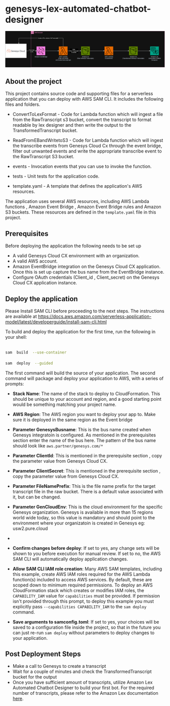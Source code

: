 
# genesys-lex-automated-chatbot-designer


![Architecture Diagram](/Genesys-EventBridge-Lexdesigner.jpg)


## About the project

This project contains source code and supporting files for a serverless application that you can deploy with AWS SAM CLI. It includes the following files and folders.

  

- ConvertToLexFormat - Code for Lambda function which will ingest a file from the RawTranscript s3 bucket, convert the transcript to format readable by lex designer and then write the output to the TransformedTranscript bucket.
- ReadFromEBandWritetoS3  - Code for Lambda function which will ingest the transcribe events from Genesys Cloud Cx through the event bridge, filter out unwanted events and write the appropriate transcribe event to the RawTranscript S3 bucket.

- events - Invocation events that you can use to invoke the function.

- tests - Unit tests for the application code.

- template.yaml - A template that defines the application's AWS resources. 

  

The application uses several AWS resources, including AWS Lambda functions , Amazon Event Bridge , Amazon Event Bridge rules and Amazon S3 buckets. These resources are defined in the `template.yaml` file in this project.
 
## Prerequisites

Before deploying the application the following needs to be set up

 - A valid Genesys Cloud CX environment with an organization. 
 - A valid AWS account.
 - Amazon EventBridge integration on the Genesys Cloud CX application. Once this is set up capture the bus name from the EventBridge instance.
 - Configure OAuth credentials (Client_id , Client_secret) on the Genesys Cloud CX application instance.
 

  

## Deploy the  application

  

Please Install SAM CLI before proceeding to the next steps. The instructions are available at https://docs.aws.amazon.com/serverless-application-model/latest/developerguide/install-sam-cli.html

To build and deploy the application for the first time, run the following in your shell:

 

```bash

sam  build  --use-container

sam  deploy  --guided

```

  

The first command will build the source of your application. The second command will package and deploy your application to AWS, with a series of prompts:

  

 * **Stack Name**: The name of the stack to deploy to CloudFormation. This should be unique to your account and region, and a good starting point would be something matching your project name.

 * **AWS Region**: The AWS region you want to deploy your app to. Make sure it is deployed in the same region as the Event bridge
 * **Parameter GenesysBusname**: This is the bus name created when Genesys integratoin is configured.  As mentioned in the prerequisites section enter the name of the bus here. The pattern of the bus name should look like `aws.partner/genesys.com/*`
 * **Parameter ClientId**: This is mentioned in the prerequisite section , copy the parameter  value from Genesys Cloud CX.
 * **Parameter ClientSecret**: This is mentioned in the prerequisite section , copy the parameter  value from Genesys Cloud CX.
 * **Parameter FileNamePrefix**: This is the file name prefix for the target transcript file in the raw bucket. There is a default value associated with it, but can be changed.

 * **Parameter GenCloudEnv**: This is the cloud environment for the specific Genesys organization. Genesys is available in more than 15 regions world wide today, so this value is mandatory and should point to the environment where your organizatoin is created in Genesys eg: usw2.pure.cloud
 * 
 * **Confirm changes before deploy**: If set to yes, any change sets will be shown to you before execution for manual review. If set to no, the AWS SAM CLI will automatically deploy application changes. 

 * **Allow SAM CLI IAM role creation**: Many AWS SAM templates, including this example, create AWS IAM roles required for the AWS Lambda function(s) included to access AWS services. By default, these are scoped down to minimum required permissions. To deploy an AWS CloudFormation stack which creates or modifies IAM roles, the `CAPABILITY_IAM` value for `capabilities` must be provided. If permission isn't provided through this prompt, to deploy this example you must explicitly pass `--capabilities CAPABILITY_IAM` to the `sam deploy` command.

 * **Save arguments to samconfig.toml**: If set to yes, your choices will be saved to a configuration file inside the project, so that in the future you can just re-run `sam deploy` without parameters to deploy changes to your application.



  ## Post Deployment Steps

 * Make a call to Genesys to create a transcript
 * Wait for a couple of minutes and check the TransformedTranscript bucket for the output
 * Once you have sufficient amount of transcripts, utilize Amazon Lex Automated Chatbot Designer to build your first bot. For the required number of transcripts, please refer to the Amazon Lex documentation [here](https://docs.aws.amazon.com/lexv2/latest/dg/designing-import.html). 
 

  



  

